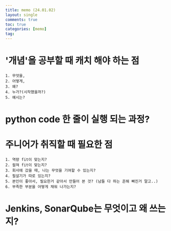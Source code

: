 ```yaml
---
title: memo (24.01.02)
layout: single
comments: true
toc: true
categories: [memo]
tag:
---
```


# '개념'을 공부할 때 캐치 해야 하는 점
    1. 무엇을,
    2. 어떻게,
    3. 왜?
    4. 누가?(시작했을까?)
    5. 예시는?

# python code 한 줄이 실행 되는 과정?

# 주니어가 취직할 때 필요한 점
    1. 역량 fit이 맞는지?
    2. 컬쳐 fit이 맞는지?
    3. 회사에 갔을 때, 나는 무엇을 기여할 수 있는지?
    4. 필살기가 따로 있는지?
    5. 본인이 좋아서, 필요한거 같아서 만들어 본 것? (남들 다 하는 흔해 빠진거 말고..)
    6. 부족한 부분을 어떻게 채워 나가는지?

# Jenkins, SonarQube는 무엇이고 왜 쓰는지?
